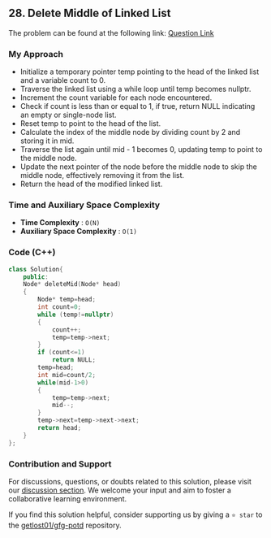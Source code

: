 ## 28. Delete Middle of Linked List
The problem can be found at the following link: [Question Link](https://www.geeksforgeeks.org/problems/rohans-love-for-matrix4723/1)

### My Approach
- Initialize a temporary pointer temp pointing to the head of the linked list and a variable count to 0.
- Traverse the linked list using a while loop until temp becomes nullptr.
- Increment the count variable for each node encountered.
- Check if count is less than or equal to 1, if true, return NULL indicating an empty or single-node list.
- Reset temp to point to the head of the list.
- Calculate the index of the middle node by dividing count by 2 and storing it in mid.
- Traverse the list again until mid - 1 becomes 0, updating temp to point to the middle node.
- Update the next pointer of the node before the middle node to skip the middle node, effectively removing it from the list.
- Return the head of the modified linked list.

### Time and Auxiliary Space Complexity

- **Time Complexity** : `O(N)`
- **Auxiliary Space Complexity** : `O(1)`

### Code (C++)

```cpp
class Solution{
    public:
    Node* deleteMid(Node* head)
    {
        Node* temp=head;
        int count=0;
        while (temp!=nullptr)
        {
            count++;
            temp=temp->next;
        }
        if (count<=1)
            return NULL;
        temp=head;
        int mid=count/2;
        while(mid-1>0)
        {
            temp=temp->next;
            mid--;
        }
        temp->next=temp->next->next;
        return head;
    }
};
```

### Contribution and Support

For discussions, questions, or doubts related to this solution, please visit our [discussion section](https://github.com/getlost01/gfg-potd/discussions). We welcome your input and aim to foster a collaborative learning environment.

If you find this solution helpful, consider supporting us by giving a `⭐ star` to the [getlost01/gfg-potd](https://github.com/getlost01/gfg-potd) repository.
